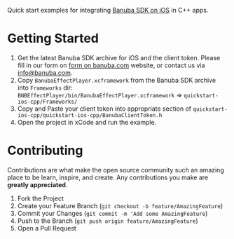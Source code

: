 Quick start examples for integrating [Banuba SDK on iOS](https://docs.banuba.com/docs/ios/ios_getting_started) in C++ apps.

# Getting Started

1. Get the latest Banuba SDK archive for iOS and the client token. Please fill in our form on [form on banuba.com](https://www.banuba.com/face-filters-sdk) website, or contact us via [info@banuba.com](mailto:info@banuba.com).
2. Copy `BanubaEffectPlayer.xcframework` from the Banuba SDK archive into `Frameworks` dir:
    `BNBEffectPlayer/bin/BanubaEffectPlayer.xcframework` => `quickstart-ios-cpp/Frameworks/`
3. Copy and Paste your client token into appropriate section of `quickstart-ios-cpp/quickstart-ios-cpp/BanubaClientToken.h`
4. Open the project in xCode and run the example.

# Contributing

Contributions are what make the open source community such an amazing place to be learn, inspire, and create. Any contributions you make are **greatly appreciated**.

1. Fork the Project
2. Create your Feature Branch (`git checkout -b feature/AmazingFeature`)
3. Commit your Changes (`git commit -m 'Add some AmazingFeature`)
4. Push to the Branch (`git push origin feature/AmazingFeature`)
5. Open a Pull Request
